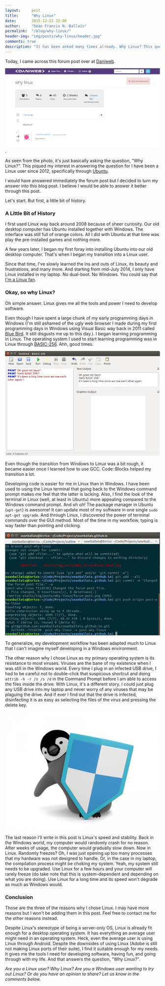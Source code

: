 ```yaml
---
layout:     post
title:      "Why Linux"
date:       2015-12-22 22:00
author:     "Sean Francis N. Ballais"
permalink:  "/blog/why-linux/"
header-img: "img/posts/why-linux/header.jpg"
comments: true
description: "It has been asked many times already. Why Linux? This question has been answered a lot already but I believe it is time for me to share my opinion."
---
```


Today, I came across this forum post over at [Daniweb](https://www.daniweb.com/hardware-and-software/linux-and-unix/threads/501073/why-linux).

![Why Linux?](/static/img/posts/why-linux/forum-post.png).

As seen from the photo, it's just basically asking the question, "Why Linux?". This piqued my interest in answering the question for I have been a Linux user since 2012, specifically through [Ubuntu](http://www.ubuntu.com).

I would have answered immediately the forum post but I decided to turn my answer into this blog post. I believe I would be able to answer it better through this post.

Let's start. But first, a little bit of history.

### A Little Bit of History

I first used Linux way back around 2008 because of sheer curiosity. Our old desktop computer has Ubuntu installed together with Windows. The interface was still full of orange colors. All I did with Ubuntu at that time was play the pre-installed games and nothing more.

A few years later, I began my first foray into installing Ubuntu into our old desktop computer. That's when I began my transition into a Linux user.

Since that time, I've slowly learned the ins and outs of Linux, its beauty and frustrations, and many more. And starting from mid-July 2014, I only have Linux installed in my laptop. No dual-boot. No Windows. You could say that [I'm a Linux fan](/blog/comic-strip-1-i-will-always-love-you-linux/).

### Okay, so why Linux?

Oh simple answer. Linux gives me all the tools and power I need to develop software.

Even though I have spent a large chunk of my early programming days in Windows (I'm still ashamed of the ugly web browser I made during my first programming days in Windows using Visual Basic way back in 2011 called [Blue Bird](http://sourceforge.net/projects/bbwebbrowser/). It still disgusts me up to this day.). I began learning programming in Linux. The operating system I used to start learning programming was in Linux through [BASIC-256](http://www.basic256.org). Ahh, good times.

![Basic 256](/static/img/posts/why-linux/basic256.png)

Even though the transition from Windows to Linux was a bit rough, it became easier once I learned how to use GCC. Code::Blocks helped my transition a lot.

Developing code is easier for me in Linux than in Windows. I have been used to using the Linux terminal that going back to the Windows command prompt makes me feel that the latter is lacking. Also, I find the look of the terminal in Linux (well, at least in Ubuntu) more appealing compared to the Windows command prompt. And oh oh! The package manager in Ubuntu (`apt-get`) is awesome! It can update most of my software in one single `sudo apt-get upgrade`. And through Linux, I discovered the power of terminal commands over the GUI method. Most of the time in my workflow, typing is way faster than pointing and clicking.

![Using Git with the Terminal](/static/img/posts/why-linux/terminal.png)

To generalize, my development workflow has been adapted much to Linux that I can't imagine myself developing in a Windows environment.

The other reason why I chose Linux as my primary operating system is its resistance to most viruses. Viruses are the bane of my existence when I was still in the Windows world. Every time I plug in an infected USB drive, I had to be careful not to double-click that suspicious shortcut and doing `attrib -h -r /s /s /d` in the Command Prompt before I am able to access the files inside the drive. With Linux, it's a different story. I could just plug any USB drive into my laptop and never worry of any viruses that may be plaguing the drive. And if ever I find out that the drive is infected, disinfecting it is as easy as selecting the files of the virus and pressing the delete key.

![Linux will protect you from viruses](/static/img/posts/why-linux/linux-shield.jpg)

The last reason I'll write in this post is Linux's speed and stability. Back in the Windows world, my computer would randomly crash for no reason. After weeks of usage, the computer would gradually slow down. Now in Linux. Randomly freezes? Oh, I was just opening up too many processes that my hardware was not designed to handle. Or, in the case in my laptop, the compilation process might be choking my system. Yeah, my system still needs to be upgraded. Use Linux for a few hours and your computer will rarely freeze (do take note that this is system-dependent and depending on what you are doing). Use Linux for a long time and its speed won't degrade as much as Windows would.

### Conclusion

Those are the three of the reasons why I chose Linux. I may have more reasons but I won't be adding them in this post. Feel free to contact me for the other reasons instead.

Despite Linux's stereotype of being a server-only OS, Linux is already fit enough for a desktop operating system. It has everything an average user might need in an operating system. Heck, even the average user is using Linux through Android. Despite the downsides of using Linux (Adobe is still not making Linux ports of their suite), I find it suitable enough for my needs. It gives me the tools I need for developing software, having fun, and going through with my life. And that answers the question, "Why Linux?".

*Are you a Linux user? Why Linux? Are you a Windows user wanting to try out Linux? Or do you have an opinion to share? Let us know in the comments below.*
